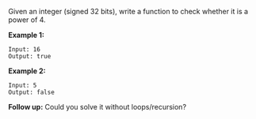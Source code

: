 Given an integer (signed 32 bits), write a function to check whether it is a power of 4.

**Example 1:**
```
Input: 16
Output: true
```

**Example 2:**
```
Input: 5
Output: false
```

**Follow up:** Could you solve it without loops/recursion?
